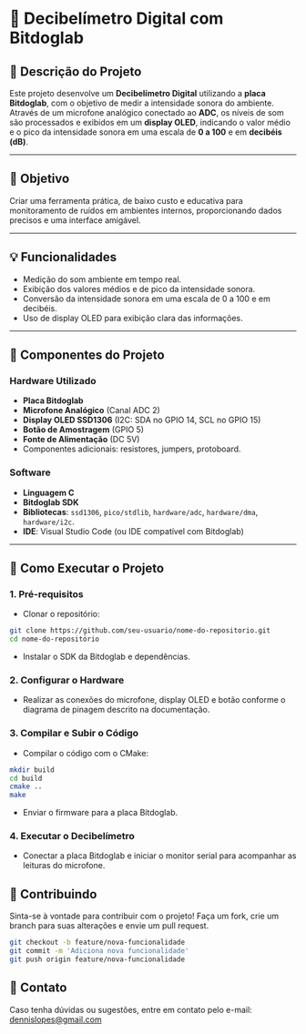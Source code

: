 # 📡 Decibelímetro Digital com Bitdoglab  

## 📝 **Descrição do Projeto**  
Este projeto desenvolve um **Decibelímetro Digital** utilizando a **placa Bitdoglab**, com o objetivo de medir a intensidade sonora do ambiente. Através de um microfone analógico conectado ao **ADC**, os níveis de som são processados e exibidos em um **display OLED**, indicando o valor médio e o pico da intensidade sonora em uma escala de **0 a 100** e em **decibéis (dB)**.  

---

## 🎯 **Objetivo**  
Criar uma ferramenta prática, de baixo custo e educativa para monitoramento de ruídos em ambientes internos, proporcionando dados precisos e uma interface amigável.  

---

## 💡 **Funcionalidades**  
- Medição do som ambiente em tempo real.  
- Exibição dos valores médios e de pico da intensidade sonora.  
- Conversão da intensidade sonora em uma escala de 0 a 100 e em decibéis.  
- Uso de display OLED para exibição clara das informações.  

---

## 🧠 **Componentes do Projeto**  

### **Hardware Utilizado**  
- **Placa Bitdoglab**  
- **Microfone Analógico** (Canal ADC 2)  
- **Display OLED SSD1306** (I2C: SDA no GPIO 14, SCL no GPIO 15)  
- **Botão de Amostragem** (GPIO 5)  
- **Fonte de Alimentação** (DC 5V)  
- Componentes adicionais: resistores, jumpers, protoboard.  

### **Software**  
- **Linguagem C**  
- **Bitdoglab SDK**  
- **Bibliotecas**: `ssd1306`, `pico/stdlib`, `hardware/adc`, `hardware/dma`, `hardware/i2c`.  
- **IDE**: Visual Studio Code (ou IDE compatível com Bitdoglab)  

---

## 🚦 **Como Executar o Projeto**  

### 1. **Pré-requisitos**  
- Clonar o repositório:  

```bash
git clone https://github.com/seu-usuario/nome-do-repositorio.git
cd nome-do-repositório
```

- Instalar o SDK da Bitdoglab e dependências.  

### 2. **Configurar o Hardware**
- Realizar as conexões do microfone, display OLED e botão conforme o diagrama de pinagem descrito na documentação.

### 3. **Compilar e Subir o Código**
- Compilar o código com o CMake:

```bash
mkdir build
cd build
cmake ..
make
```

- Enviar o firmware para a placa Bitdoglab.

### 4. **Executar o Decibelímetro**
- Conectar a placa Bitdoglab e iniciar o monitor serial para acompanhar as leituras do microfone.

## 🤝 **Contribuindo**
Sinta-se à vontade para contribuir com o projeto! Faça um fork, crie um branch para suas alterações e envie um pull request.

```bash
git checkout -b feature/nova-funcionalidade
git commit -m 'Adiciona nova funcionalidade'
git push origin feature/nova-funcionalidade
```

## 📧 **Contato**

Caso tenha dúvidas ou sugestões, entre em contato pelo e-mail: dennislopes@gmail.com
